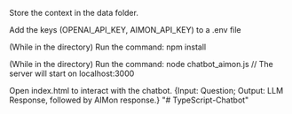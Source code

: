 Store the context in the data folder.

Add the keys (OPENAI_API_KEY, AIMON_API_KEY) to a .env file

(While in the directory) Run the command: npm install

(While in the directory) Run the command: node chatbot_aimon.js
                    // The server will start on localhost:3000

Open index.html to interact with the chatbot. 
{Input: Question; Output: LLM Response, followed by AIMon response.}
"# TypeScript-Chatbot" 

